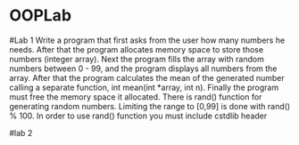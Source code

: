# OOPLab
#Lab 1
Write a program that first asks from the user how many numbers he needs. After that the
program allocates memory space to store those numbers (integer array). Next the program
fills the array with random numbers between 0 - 99, and the program displays all numbers
from the array. After that the program calculates the mean of the generated number
calling a separate function, int mean(int *array, int n). Finally the program must
free the memory space it allocated.
There is rand() function for generating random numbers. Limiting the range to [0,99] is
done with rand() % 100. In order to use rand() function you must include cstdlib header

#lab 2
